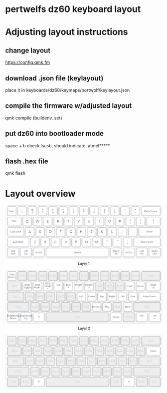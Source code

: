 # pertwelfs dz60 keyboard layout

# Adjusting layout instructions

## change layout
https://config.qmk.fm
## download .json file (keylayout)
place it in keyboards/dz60/keymaps/portwolf/keylayout.json
## compile the firmware w/adjusted layout
qmk compile (buildenv. set)
## put dz60 into bootloader mode 
space + b
check lsusb, should indicate: atmel*****
## flash .hex file
qmk flash


# Layout overview
![current layout](https://github.com/portwolf/qmk_firmware/blob/portwolf/keyboards/dz60/keymaps/portwolf/layout.png)
